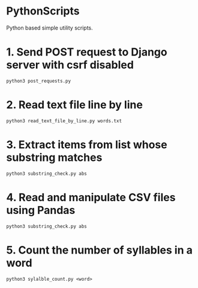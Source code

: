 # PythonScripts
Python based simple utility scripts.

# 1. Send POST request to Django server with csrf disabled
    python3 post_requests.py

# 2. Read text file line by line
    python3 read_text_file_by_line.py words.txt

# 3. Extract items from list whose substring matches
    python3 substring_check.py abs

# 4. Read and manipulate CSV files using Pandas
    python3 substring_check.py abs

# 5. Count the number of syllables in a word
    python3 sylalble_count.py <word>